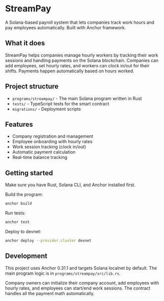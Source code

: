 # StreamPay

A Solana-based payroll system that lets companies track work hours and pay employees automatically. Built with Anchor framework.

## What it does

StreamPay helps companies manage hourly workers by tracking their work sessions and handling payments on the Solana blockchain. Companies can add employees, set hourly rates, and workers can clock in/out for their shifts. Payments happen automatically based on hours worked.

## Project structure

- `programs/streampay/` - The main Solana program written in Rust
- `tests/` - TypeScript tests for the smart contract
- `migrations/` - Deployment scripts

## Features

- Company registration and management
- Employee onboarding with hourly rates
- Work session tracking (clock in/out)
- Automatic payment calculation
- Real-time balance tracking

## Getting started

Make sure you have Rust, Solana CLI, and Anchor installed first.

Build the program:
```bash
anchor build
```

Run tests:
```bash
anchor test
```

Deploy to devnet:
```bash
anchor deploy --provider.cluster devnet
```

## Development

This project uses Anchor 0.31.1 and targets Solana localnet by default. The main program logic is in `programs/streampay/src/lib.rs`.

Company owners can initialize their company account, add employees with hourly rates, and employees can start/end work sessions. The contract handles all the payment math automatically.
